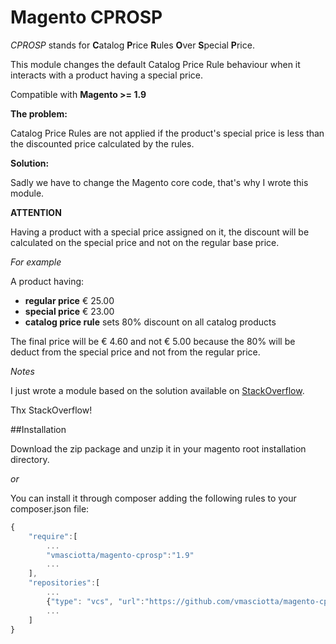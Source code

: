 # Magento CPROSP

*CPROSP* stands for **C**atalog **P**rice **R**ules **O**ver **S**pecial **P**rice.

This module changes the default Catalog Price Rule behaviour when it interacts with a product having a special price.

Compatible with **Magento >= 1.9**

**The problem:**

Catalog Price Rules are not applied if the product's special price is less than the  discounted price calculated by the rules.

**Solution:**

Sadly we have to change the Magento core code, that's why I wrote this module.

**ATTENTION**

Having a product with a special price assigned on it, the discount will be calculated on the special price and not on the regular base price.

*For example*

A product having:

* **regular price** € 25.00
* **special price** € 23.00
* **catalog price rule** sets 80% discount on all catalog products

The final price will be € 4.60 and not € 5.00 because the 80% will be deduct from the special price and not from the regular price.

*Notes*

I just wrote a module based on the solution available on [StackOverflow](http://stackoverflow.com/questions/18120342/catalog-price-rules-applied-to-special-price).

Thx StackOverflow!

##Installation

Download the zip package and unzip it in your magento root installation directory.

*or*

You can install it through composer adding the following rules to your composer.json file:

```js
{
    "require":[
        ...
        "vmasciotta/magento-cprosp":"1.9"
        ...
    ],
    "repositories":[
        ...
        {"type": "vcs", "url":"https://github.com/vmasciotta/magento-cprosp.git"}
        ...
    ]
}
```
